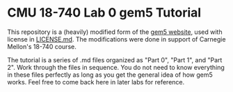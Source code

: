 # CMU 18-740 Lab 0 gem5 Tutorial
This repository is a (heavily) modified form of the [gem5 website](https://github.com/gem5/website), used with license in [LICENSE.md](LICENSE.md). The modifications were done in support of Carnegie Mellon's 18-740 course.

The tutorial is a series of .md files organized as "Part 0", "Part 1", and "Part 2". Work through the files in sequence. You do not need to know everything in these files perfectly as long as you get the general idea of how gem5 works. Feel free to come back here in later labs for reference.
